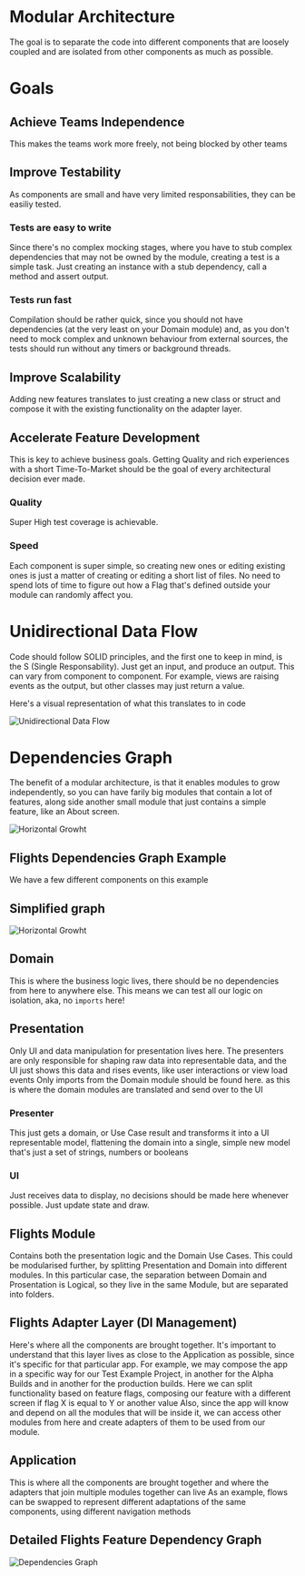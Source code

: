 # Modular Architecture
The goal is to separate the code into different components that are loosely coupled and are isolated from other components as much as possible.

# Goals

## Achieve Teams Independence
This makes the teams work more freely, not being blocked by other teams

## Improve Testability
As components are small and have very limited responsabilities, they can be easiliy tested.

### Tests are easy to write
Since there's no complex mocking stages, where you have to stub complex dependencies that may not be owned by the module, creating a test is a simple task. Just creating an instance with a stub dependency, call a method and assert output.

### Tests run fast
Compilation should be rather quick, since you should not have dependencies (at the very least on your Domain module) and, as you don't need to mock complex and unknown behaviour from external sources, the tests should run without any timers or background threads.

## Improve Scalability
Adding new features translates to just creating a new class or struct and compose it with the existing functionality on the adapter layer.

## Accelerate Feature Development
This is key to achieve business goals. Getting Quality and rich experiences with a short Time-To-Market should be the goal of every architectural decision ever made.

### Quality
Super High test coverage is achievable.
### Speed
Each component is super simple, so creating new ones or editing existing ones is just a matter of creating or editing a short list of files. No need to spend lots of time to figure out how a Flag that's defined outside your module can randomly affect you.

# Unidirectional Data Flow
Code should follow SOLID principles, and the first one to keep in mind, is the S (Single Responsability).
Just get an input, and produce an output.
This can vary from component to component. For example, views are raising events as the output, but other classes may just return a value.

Here's a visual representation of what this translates to in code

![Unidirectional Data Flow](./ReadmeImages/UnidirectionalDataFlow.png)

# Dependencies Graph
The benefit of a modular architecture, is that it enables modules to grow independently, so you can have farily big modules that contain a lot of features, along side another small module that just contains a simple feature, like an About screen.

![Horizontal Growht](./ReadmeImages/HorizontalGrow.png)
## Flights Dependencies Graph Example
We have a few different components on this example
## Simplified graph
![Horizontal Growht](./ReadmeImages/SimplifiedDependenciesGraph.png)
## Domain
This is where the business logic lives, there should be no dependencies from here to anywhere else. This means we can test all our logic on isolation, aka, no `imports` here!
## Presentation
Only UI and data manipulation for presentation lives here. The presenters are only responsible for shaping raw data into representable data, and the UI just shows this data and rises events, like user interactions or view load events
Only imports from the Domain module should be found here. as this is where the domain modules are translated and send over to the UI
### Presenter
This just gets a domain, or Use Case result and transforms it into a UI representable model, flattening the domain into a single, simple new model that's just a set of strings, numbers or booleans
### UI
Just receives data to display, no decisions should be made here whenever possible.
Just update state and draw.
## Flights Module
Contains both the presentation logic and the Domain Use Cases.
This could be modularised further, by splitting Presentation and Domain into different modules.
In this particular case, the separation between Domain and Prosentation is Logical, so they live in the same Module, but are separated into folders.
## Flights Adapter Layer (DI Management)
Here's where all the components are brought together. It's important to understand that this layer lives as close to the Application as possible, since it's specific for that particular app.
For example, we may compose the app in a specific way for our Test Example Project, in another for the Alpha Builds and in another for the production builds.
Here we can split functionality based on feature flags, composing our feature with a different screen if flag X is equal to Y or another value
Also, since the app will know and depend on all the modules that will be inside it, we can access other modules from here and create adapters of them to be used from our module.
## Application
This is where all the components are brought together and where the adapters that join multiple modules together can live
As an example, flows can be swapped to represent different adaptations of the same components, using different navigation methods
## Detailed Flights Feature Dependency Graph
![Dependencies Graph](./ReadmeImages/DependenciesGraph.png)
